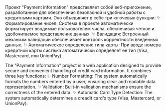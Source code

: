 Проект "Payment information" представляет собой веб-приложение, разработанное для обеспечения безопасной и удобной работы с кредитными картами. Оно объединяет в себе три ключевых функции: 
✨ Форматирование чисел: Система в проекте автоматически форматирует вводимые пользователем числа, обеспечивая четкое и удобочитаемое представление данных. 
✨ Валидация: Встроенный механизм валидации обеспечивает контроль корректности введенных данных. 
✨ Автоматическое определение типа карты: При вводе номера кредитной карты система автоматически определяет ее тип (Visa, Mastercard, или UnionPay).


The "Payment Information" project is a web application designed to provide secure and convenient handling of credit card information. It combines three key functions:
✨ Number Formatting: The system automatically formats the numbers entered by a user, ensuring clear and readable data representation.
✨ Validation: Built-in validation mechanisms ensure the correctness of the entered data.
✨ Automatic Card Type Detection: The system automatically determines a creadit card's type (Visa, Mastercard, or UnionPay).
